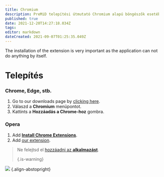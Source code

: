 ```yaml
---
title: Chromium
description: PreMiD telepítési útmutató Chromium alapú böngészők esetében
published: true
date: 2021-12-20T14:27:18.034Z
tags:
editor: markdown
dateCreated: 2021-09-07T01:25:35.049Z
---
```


The installation of the extension is very important as the application can not do anything by itself.

# Telepítés
### Chrome, Edge, stb.
1. Go to our downloads page by [clicking here](https://premid.app/downloads).
2. Válaszd a **Chromium** menüpontot.
3. Kattints a **Hozzáadás a Chrome-hoz** gombra.

### Opera
1. Add **[Install Chrome Extensions](https://addons.opera.com/en/extensions/details/install-chrome-extensions/)**.
2. Add [our extension](https://premid.app/downloads).

> Ne felejtsd el [hozzáadni az **alkalmazást**](/install). 
> 
> {.is-warning}

![](https://img.icons8.com/color/2x/chrome.png) {.align-abstopright}
